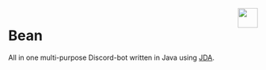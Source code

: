<img align="right" src="https://bean.bz/images/logo.png" height="40" width="40">

# Bean
All in one multi-purpose Discord-bot written in Java using [JDA](https://github.com/DV8FromTheWorld/JDA).
